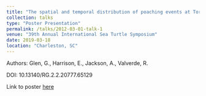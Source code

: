 ```yaml
---
title: "The spatial and temporal distribution of poaching events at Tortuguero, Costa Rica"
collection: talks
type: "Poster Presentation"
permalink: /talks/2012-03-01-talk-1
venue: "39th Annual International Sea Turtle Symposium"
date: 2019-03-18
location: "Charleston, SC"
---
```

Authors: Glen, G., Harrison, E., Jackson, A., Valverde, R.

DOI: 10.13140/RG.2.2.20777.65129

Link to poster [here](https://www.researchgate.net/publication/331097776_THE_SPATIAL_AND_TEMPORAL_DISTRIBUTION_OF_POACHING_EVENTS_AT_TORTUGUERO_COSTA_RICA)


